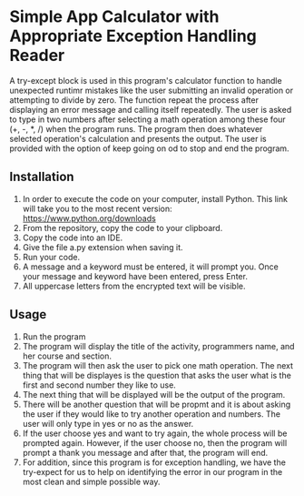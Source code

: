 # Simple App Calculator with Appropriate Exception Handling Reader
A try-except block is used in this program's calculator function to handle unexpected runtimr mistakes like the user submitting an invalid operation or attempting to divide by zero. The function repeat the process after displaying an error message and calling itself repeatedly. The user is asked to type in two numbers after selecting a math operation among these four (+, -, *, /) when the program runs. The program then does whatever selected operation's calculation and presents the output. The user is provided with the option of keep going on od to stop and end the program.

## Installation
1. In order to execute the code on your computer, install Python. This link will take you to the most recent version: https://www.python.org/downloads
2. From the repository, copy the code to your clipboard.
3. Copy the code into an IDE.
4. Give the file a.py extension when saving it.
5. Run your code.
6. A message and a keyword must be entered, it will prompt you. Once your message and keyword have been entered, press Enter.
7. All uppercase letters from the encrypted text will be visible.

## Usage 
1. Run the program
2. The program will display the title of the activity, programmers name, and her course and section.
3. The program will then ask the user to pick one math operation. The next thing that will be displayes is the question that asks the user what is the first and second number they like to use.
4. The next thing that will be displayed will be the output of the program.
5. There will be another question that will be propmt and it is about asking the user if they would like to try another operation and numbers. The user will only type in yes or no as the answer.
6. If the user choose yes and want to try again, the whole process will be prompted again. However, if the user choose no, then the program will prompt a thank you message and after that, the program will end.
7. For addition, since this program is for exception handling, we have the try-expect for us to help on identifying the error in our program in the most clean and simple possible way. 